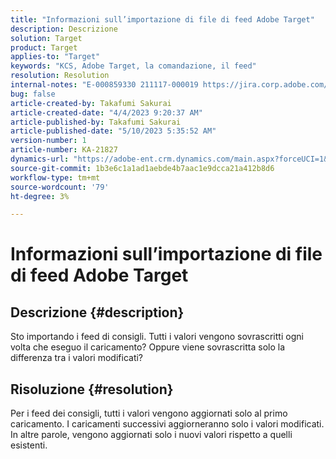 ```yaml
---
title: "Informazioni sull’importazione di file di feed Adobe Target"
description: Descrizione
solution: Target
product: Target
applies-to: "Target"
keywords: "KCS, Adobe Target, la comandazione, il feed"
resolution: Resolution
internal-notes: "E-000859330 211117-000019 https://jira.corp.adobe.com/browse/RECS-5411"
bug: false
article-created-by: Takafumi Sakurai
article-created-date: "4/4/2023 9:20:37 AM"
article-published-by: Takafumi Sakurai
article-published-date: "5/10/2023 5:35:52 AM"
version-number: 1
article-number: KA-21827
dynamics-url: "https://adobe-ent.crm.dynamics.com/main.aspx?forceUCI=1&pagetype=entityrecord&etn=knowledgearticle&id=85cc9bf4-c9d2-ed11-a7c7-6045bd006ce9"
source-git-commit: 1b3e6c1a1ad1aebde4b7aac1e9dcca21a412b8d6
workflow-type: tm+mt
source-wordcount: '79'
ht-degree: 3%

---
```


# Informazioni sull’importazione di file di feed Adobe Target

## Descrizione {#description}

Sto importando i feed di consigli. Tutti i valori vengono sovrascritti ogni volta che eseguo il caricamento? Oppure viene sovrascritta solo la differenza tra i valori modificati?

## Risoluzione {#resolution}


Per i feed dei consigli, tutti i valori vengono aggiornati solo al primo caricamento. I caricamenti successivi aggiorneranno solo i valori modificati. In altre parole, vengono aggiornati solo i nuovi valori rispetto a quelli esistenti.

